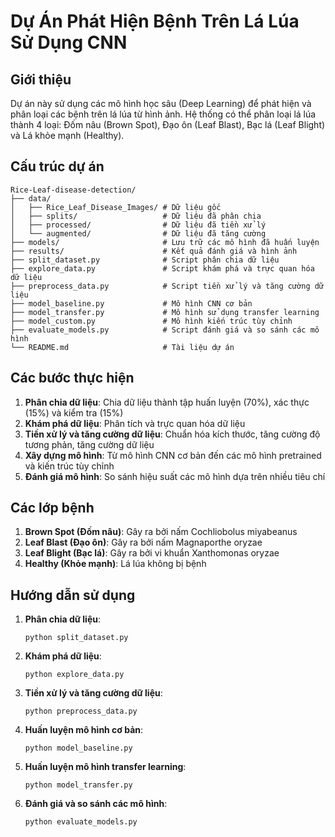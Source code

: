 # Dự Án Phát Hiện Bệnh Trên Lá Lúa Sử Dụng CNN

## Giới thiệu
Dự án này sử dụng các mô hình học sâu (Deep Learning) để phát hiện và phân loại các bệnh trên lá lúa từ hình ảnh. Hệ thống có thể phân loại lá lúa thành 4 loại: Đốm nâu (Brown Spot), Đạo ôn (Leaf Blast), Bạc lá (Leaf Blight) và Lá khỏe mạnh (Healthy).

## Cấu trúc dự án
```
Rice-Leaf-disease-detection/
├── data/
│   ├── Rice_Leaf_Disease_Images/ # Dữ liệu gốc
│   ├── splits/                   # Dữ liệu đã phân chia
│   ├── processed/                # Dữ liệu đã tiền xử lý
│   └── augmented/                # Dữ liệu đã tăng cường
├── models/                       # Lưu trữ các mô hình đã huấn luyện
├── results/                      # Kết quả đánh giá và hình ảnh
├── split_dataset.py              # Script phân chia dữ liệu
├── explore_data.py               # Script khám phá và trực quan hóa dữ liệu
├── preprocess_data.py            # Script tiền xử lý và tăng cường dữ liệu
├── model_baseline.py             # Mô hình CNN cơ bản
├── model_transfer.py             # Mô hình sử dụng transfer learning
├── model_custom.py               # Mô hình kiến trúc tùy chỉnh
├── evaluate_models.py            # Script đánh giá và so sánh các mô hình
└── README.md                     # Tài liệu dự án
```

## Các bước thực hiện
1. **Phân chia dữ liệu**: Chia dữ liệu thành tập huấn luyện (70%), xác thực (15%) và kiểm tra (15%)
2. **Khám phá dữ liệu**: Phân tích và trực quan hóa dữ liệu
3. **Tiền xử lý và tăng cường dữ liệu**: Chuẩn hóa kích thước, tăng cường độ tương phản, tăng cường dữ liệu
4. **Xây dựng mô hình**: Từ mô hình CNN cơ bản đến các mô hình pretrained và kiến trúc tùy chỉnh
5. **Đánh giá mô hình**: So sánh hiệu suất các mô hình dựa trên nhiều tiêu chí


## Các lớp bệnh
1. **Brown Spot (Đốm nâu)**: Gây ra bởi nấm Cochliobolus miyabeanus
2. **Leaf Blast (Đạo ôn)**: Gây ra bởi nấm Magnaporthe oryzae
3. **Leaf Blight (Bạc lá)**: Gây ra bởi vi khuẩn Xanthomonas oryzae
4. **Healthy (Khỏe mạnh)**: Lá lúa không bị bệnh

## Hướng dẫn sử dụng
1. **Phân chia dữ liệu**:
   ```
   python split_dataset.py
   ```

2. **Khám phá dữ liệu**:
   ```
   python explore_data.py
   ```

3. **Tiền xử lý và tăng cường dữ liệu**:
   ```
   python preprocess_data.py
   ```

4. **Huấn luyện mô hình cơ bản**:
   ```
   python model_baseline.py
   ```

5. **Huấn luyện mô hình transfer learning**:
   ```
   python model_transfer.py
   ```

6. **Đánh giá và so sánh các mô hình**:
   ```
   python evaluate_models.py
   ```
